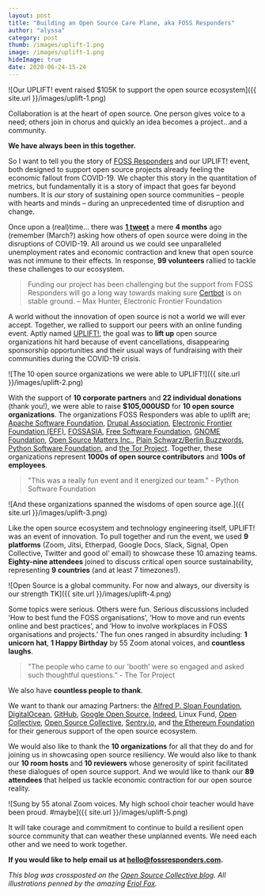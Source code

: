```yaml
---
layout: post
title: "Building an Open Source Care Plane, aka FOSS Responders"
author: "alyssa"
category: post
thumb: /images/uplift-1.png
image: /images/uplift-1.png
hideImage: true
date: 2020-06-24-15-24
---
```


![Our UPLIFT! event raised $105K to support the open source ecosystem]({{ site.url }}/images/uplift-1.png)

Collaboration is at the heart of open source. One person gives voice to a need; others join in chorus and quickly an idea becomes a project...and a community.

**We have always been in this together.**

So I want to tell you the story of [FOSS Responders](https://fossresponders.com/) and our UPLIFT! event, both designed to support open source projects already feeling the economic fallout from COVID-19. We chapter this story in the quantitation of metrics, but fundamentally it is  a story of impact that goes far beyond numbers. It is _our_ story of sustaining open source communities – people with hearts and minds – during an unprecedented time of disruption and change.

Once upon a (real)time… there was **[1 tweet](https://twitter.com/DuaneOBrien/status/1235389692612231168)** a mere **4 months** ago (remember (March?) asking how others of open source were doing in the disruptions of COVID-19. All around us we could see unparalleled unemployment rates and economic contraction and knew that open source was not immune to their effects. In response, **99 volunteers** rallied to tackle these challenges to our ecosystem.

> Funding our project has been challenging but the support from FOSS Responders will go a long way towards making sure [Certbot](https://certbot.eff.org/) is on stable ground. – Max Hunter, Electronic Frontier Foundation

A world without the innovation of open source is not a world we will ever accept. Together, we rallied to support our peers with an online funding event. Aptly named [UPLIFT!](https://opencollective.com/foss-responders/events/virtual-funding-event-q2-2020-4edd1e3a), the goal was to **lift up** open source organizations hit hard because of event cancellations, disappearing sponsorship opportunities and their usual ways of fundraising with their communities during the COVID-19 crisis.

![The 10 open source organizations we were able to UPLIFT!]({{ site.url }}/images/uplift-2.png)

With the support of **10 corporate partners** and **22 individual donations** (thank you!), we were able to raise **$105,000USD** for **10 open source organizations**. The organizations FOSS Responders was able to uplift are; [Apache Software Foundation](http://www.apache.org/), [Drupal Association](https://www.drupal.org/association), [Electronic Frontier Foundation (EFF)](https://www.eff.org/), [FOSSASIA](https://fossasia.org/), [Free Software Foundation](https://www.fsf.org/), [GNOME Foundation](https://www.gnome.org/foundation/), [Open Source Matters Inc.](https://www.opensourcematters.org/), [Plain Schwarz/Berlin Buzzwords](https://plainschwarz.com/), [Python Software Foundation](https://www.python.org/psf/), and [the Tor Project](https://www.torproject.org/). Together, these organizations represent **1000s of open source contributors** and **100s of employees**.

> "This was a really fun event and it energized our team." - Python Software Foundation

![And these organizations spanned the wisdoms of open source age.]({{ site.url }}/images/uplift-3.png)

Like the open source ecosystem and technology engineering itself, UPLIFT! was an event of innovation. To pull together and run the event, we used **9 platforms** (Zoom, Jitsi, Etherpad, Google Docs, Slack, Signal, Open Collective, Twitter and good ol’ email) to showcase these 10 amazing teams. **Eighty-nine attendees** joined to discuss critical open source sustainability, representing **9 countries** (and at least 7 timezones!).

![Open Source is a global community. For now and always, our diversity is our strength TK]({{ site.url }}/images/uplift-4.png)

Some topics were serious. Others were fun. Serious discussions included ‘How to best fund the  FOSS organisations’, ‘How to move and run events online and best practices’, and ‘How to involve workplaces in FOSS organisations and projects.’ The fun ones ranged in absurdity including: **1 unicorn hat**, **1 Happy Birthday** by 55 Zoom atonal voices, and **countless laughs**.

> "The people who came to our 'booth' were so engaged and asked such thoughtful questions.” - The Tor Project

We also have **countless people to thank**.

We want to thank our amazing Partners: the [Alfred P. Sloan Foundation](https://opencollective.com/sloan-foundation), [DigitalOcean](https://opencollective.com/digitalocean), [GitHub](https://opencollective.com/github), [Google Open Source](https://opencollective.com/google), [Indeed](https://opencollective.com/indeed), Linux Fund, [Open Collective](https://opencollective.com/opencollectiveinc), [Open Source Collective](https://opencollective.com/opensource), [Sentry.io](https://opencollective.com/sentry), and [the Ethereum Foundation](https://opencollective.com/ef_esp) for their generous support of the open source ecosystem.

We would also like to thank the **10 organizations** for all that they do and for joining us in showcasing open source resiliency.  We would also like to thank our **10 room hosts** and **10 reviewers** whose generosity of spirit facilitated these dialogues of open source support. And we would like to thank our **89 attendees** that helped us tackle economic contraction for our open source reality.

![Sung by 55 atonal Zoom voices. My high school choir teacher would have been proud. #maybe]({{ site.url }}/images/uplift-5.png)

It will take courage and commitment to continue to build a resilient open source community that can weather these unplanned events. We need each other and we need to work together.

**If you would like to help email us at  [hello@fossresponders.com](mailto:hello@fossresponders.com).**

_This blog was crossposted on the [Open Source Collective blog](https://blog.opencollective.com/foss-responders-uplift/).  All illustrations penned by the amazing [Eriol Fox](http://erioldoesdesign.com/)._

